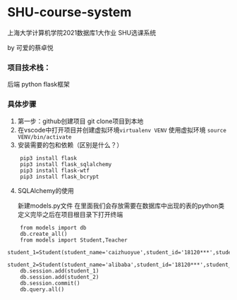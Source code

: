 # SHU-course-system

上海大学计算机学院2021数据库1大作业 SHU选课系统

by 可爱的蔡卓悦

### 项目技术栈：
后端 python flask框架


### 具体步骤
1. 第一步：github创建项目 git clone项目到本地
2. 在vscode中打开项目并创建虚拟环境`virtualenv VENV` 使用虚拟环境 `source VENV/bin/activate`
3. 安装需要的包和依赖（区别是什么？）
```
    pip3 install flask   
    pip3 install flask_sqlalchemy
    pip3 install flask-wtf
    pip3 install flask_bcrypt
```
4. SQLAlchemy的使用
    
    新建models.py文件 在里面我们会存放需要在数据库中出现的表的python类
    定义完毕之后在项目根目录下打开终端
```
    from models import db
    db.create_all()
    from models import Student,Teacher
    student_1=Student(student_name='caizhuoyue',student_id='18120***',student_password='123123',student_dept=1)
    student_2=Student(student_name='alibaba',student_id='18120***',student_password='123123',student_dept=2)
    db.session.add(student_1)
    db.session.add(student_2)
    db.session.commit()  
    db.query.all()
```